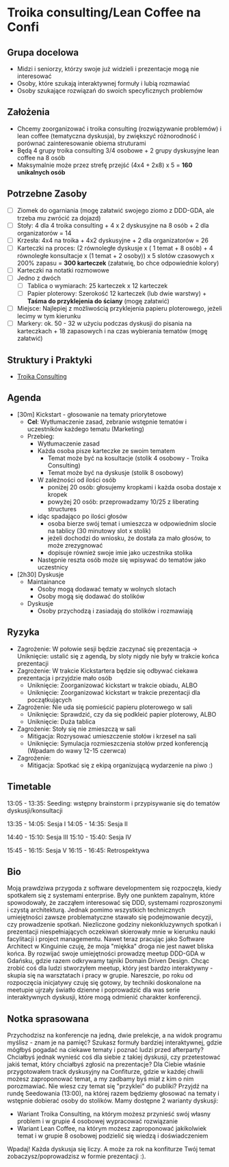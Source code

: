 # Troika consulting/Lean Coffee na Confi

## Grupa docelowa

- Midzi i seniorzy, którzy swoje już widzieli i prezentacje mogą nie interesować
- Osoby, które szukają interaktywnej formuły i lubią rozmawiać
- Osoby szukające rozwiązań do swoich specyficznych problemów

## Założenia

- Chcemy zoorganizować i troika consulting (rozwiązywanie problemów) i lean coffee (tematyczna dyskusja), by zwiększyć różnorodność i porównać zainteresowanie obiema struturami
- Będą 4 grupy troika consulting 3/4 osobowe + 2 grupy dyskusyjne lean coffee na 8 osób
- Maksymalnie może przez strefę przejść (4x4 + 2x8) x 5 = **160 unikalnych osób**

## Potrzebne Zasoby

- [ ] Ziomek do ogarniania (mogę załatwić swojego ziomo z DDD-GDA, ale trzeba mu zwrócić za dojazd)
- [ ] Stoły: 4 dla 4 troika consulting + 4 x 2 dyskusyjne na 8 osób + 2 dla organizatorów = 14
- [ ] Krzesła: 4x4 na troika + 4x2 dyskusyjne + 2 dla organizatorów = 26
- [ ] Karteczki na proces: (2 równoległe dyskusje x ( 1 temat + 8 osób) + 4 równoległe konsultacje x (1 temat + 2 osoby)) x 5 slotów czasowych x 200% zapasu = **300 karteczek** (załatwię, bo chce odpowiednie kolory)
- [ ] Karteczki na notatki rozmowowe
- [ ] Jedno z dwóch
    - [ ] Tablica o wymiarach: 25 karteczek x 12 karteczek 
    - [ ] Papier ploterowy: Szerokość 12 karteczek (lub dwie warstwy) + **Taśma do przyklejenia do ściany** (mogę załatwić)
- [ ] Miejsce: Najlepiej z możliwością przyklejenia papieru ploterowego, jeżeli lecimy w tym kierunku
- [ ] Markery: ok. 50  - 32 w użyciu podczas dyskusji do pisania na karteczkach + 18 zapasowych i na czas wybierania tematów (mogę załatwić)

## Struktury i Praktyki

- [Troika Consulting]()


## Agenda

- [30m] Kickstart - głosowanie na tematy priorytetowe
    - **Cel**: Wytłumaczenie zasad, zebranie wstępnie tematów i uczestników każdego tematu (Marketing)
    - Przebieg:
        - Wytłumaczenie zasad
        - Każda osoba pisze karteczke ze swoim tematem
            - Temat może być na kosultacje (stolik 4 osobowy - Troika Consulting)
            - Temat może być na dyskusje (stolik 8 osobowy)
        - W zależności od ilości osób
            - poniżej 20 osób: głosujemy kropkami i każda osoba dostaje x kropek
            - powyżej 20 osób: przeprowadzamy 10/25 z liberating structures
        - idąc spadająco po ilości głosów
            - osoba bierze swój temat i umieszcza w odpowiednim slocie na tablicy (30 minutowy slot x stolik)
            - jeżeli dochodzi do wniosku, że dostała za mało głosów, to może zrezygnować
            - dopisuje również swoje imie jako uczestnika stolika
        - Następnie reszta osób może się wpisywać do tematów jako uczestnicy
- [2h30] Dyskusje
    - Maintainance
        - Osoby mogą dodawać tematy w wolnych slotach
        - Osoby mogą się dodawać do stolików
    - Dyskusje
        - Osoby przychodzą i zasiadają do stolików i rozmawiają

## Ryzyka

- Zagrożenie: W połowie sesji będzie zaczynać się prezentacja -> Uniknięcie: ustalić się z agendą, by sloty nigdy nie były w trakcie końca prezentacji
- Zagrożenie: W trakcie Kickstartera będzie się odbywać ciekawa prezentacja i przyjdzie mało osób 
    - Uniknięcie: Zoorganizować kickstart w trakcie obiadu, ALBO
    - Uniknięcie: Zoorganizować kickstart w trakcie prezentacji dla początkujących
- Zagrożenie: Nie uda się pomieścić papieru ploterowego w sali
    - Uniknięcie: Sprawdzić, czy da się podkleić papier ploterowy, ALBO
    - Uniknięcie: Duża tablica
- Zagrożenie: Stoły się nie zmieszczą w sali
    - Mitigacja: Rozrysować umieszczenie stołów i krzeseł na sali
    - Uniknięcie: Symulacja rozmieszczenia stołów przed konferencją (Wpadam do wawy 12-15 czerwca)
- Zagrożenie: 
    - Mitigacja: Spotkać się z ekipą organizującą wydarzenie na piwo :)

## Timetable

13:05 - 13:35: Seeding: wstępny brainstorm i przypisywanie się do tematów dyskusji/konsultacji

13:35 - 14:05: Sesja I
14:05 - 14:35: Sesja II

14:40 - 15:10: Sesja III
15:10 - 15:40: Sesja IV

15:45 - 16:15: Sesja V
16:15 - 16:45: Retrospektywa

## Bio

Moją prawdziwa przygoda z software developmentem się rozpoczęła, kiedy spotkałem się z systemami enterprise.
Były one punktem zapalnym, które spowodowały, że zacząłem interesować się DDD, systemami rozproszonymi i czystą architekturą.
Jednak pomimo wszystkich technicznych umiejętności zawsze problematyczne stawało się podejmowanie decyzji, czy prowadzenie spotkań.
Niezliczone godziny niekonkluzywnych spotkań i prezentacji niespełniających oczekiwań skierowały mnie w kierunku nauki facylitacji i project managementu.
Nawet teraz pracując jako Software Architect w Kinguinie czuję, że moja "miękka" droga nie jest nawet bliska końca.
By rozwijać swoje umiejętności prowadzę meetup DDD-GDA w Gdańsku, gdzie razem odkrywamy tajniki Domain Driven Design.
Chcąc zrobić coś dla ludzi stworzyłem meetup, który jest bardzo interaktywny - skupia się na warsztatach i pracy w grupie.
Nareszcie, po roku od rozpoczęcia inicjatywy czuję się gotowy, by techniki doskonalone na meetupie ujrzały światło dzienne
i poprowadzić dla was serie interaktywnych dyskusji, które mogą odmienić charakter konferencji.

## Notka sprasowana

Przychodzisz na konferencje na jedną, dwie prelekcje, a na widok programu myślisz - znam je na pamięć?
Szukasz formuły bardziej interaktywnej, gdzie mógłbyś pogadać na ciekawe tematy i poznać ludzi przed afterparty?
Chciałbyś jednak wynieść coś dla siebie z takiej dyskusji, czy przetestować jakiś temat, który chciałbyś zgłosić na prezentacje?
Dla Ciebie właśnie przygotowałem track dyskusyjny na Confiturze, gdzie w każdej chwili możesz zaproponować temat, a my zadbamy byś miał z kim o nim porozmawiać.
Nie wiesz czy temat się "przyklei" do publiki? Przyjdź na rundę Seedowania (13:00), na której razem będziemy głosować na tematy i wstępnie dobierać osoby do stolików.
Mamy dostępne 2 warianty dyskusji:
- Wariant Troika Consulting, na którym możesz przynieść swój własny problem i w grupie 4 osobowej wypracować rozwiązanie
- Wariant Lean Coffee, na którym możesz zaproponować jakikolwiek temat i w grupie 8 osobowej podzielić się wiedzą i doświadczeniem

Wpadaj! Każda dyskusja się liczy. A może za rok na konfiturze Twój temat zobaczysz/poprowadzisz w formie prezentacji :).
